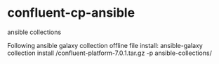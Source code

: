 # confluent-cp-ansible
ansible collections

Following ansible galaxy collection offline file install:
ansible-galaxy collection install <full path>/confluent-platform-7.0.1.tar.gz -p ansible-collections/
